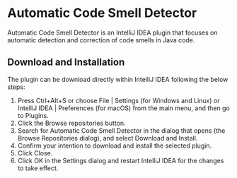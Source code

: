 # Automatic Code Smell Detector

Automatic Code Smell Detector is an IntelliJ IDEA plugin that focuses on automatic detection and correction of code smells in Java code.

## Download and Installation

The plugin can be download directly within IntelliJ IDEA following the below steps:

1. Press Ctrl+Alt+S or choose File | Settings (for Windows and Linux) or IntelliJ IDEA | Preferences (for macOS) from the main menu, and then go to Plugins.
2. Click the Browse repositories button.
3. Search for Automatic Code Smell Detector in the dialog that opens (the Browse Repositories dialog), and select Download and Install.
4. Confirm your intention to download and install the selected plugin.
5. Click Close.
6. Click OK in the Settings dialog and restart IntelliJ IDEA for the changes to take effect.

